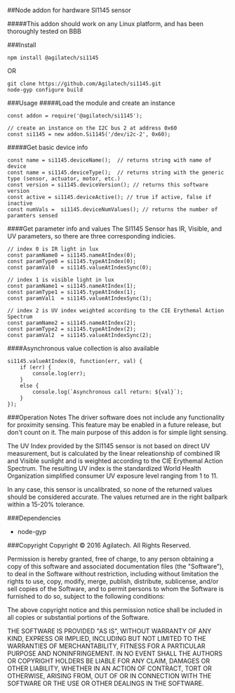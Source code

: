 ##Node addon for hardware SI1145 sensor

#####This addon should work on any Linux platform, and has been thoroughly tested on BBB

###Install

```
npm install @agilatech/si1145
```
OR
```
git clone https://github.com/Agilatech/si1145.git
node-gyp configure build
```
###Usage
#####Load the module and create an instance
```
const addon = require('@agilatech/si1145');

// create an instance on the I2C bus 2 at address 0x60
const si1145 = new addon.Si1145('/dev/i2c-2', 0x60);
```
#####Get basic device info
```
const name = si1145.deviceName();  // returns string with name of device
const name = si1145.deviceType();  // returns string with the generic type (sensor, actuator, motor, etc.)
const version = si1145.deviceVersion(); // returns this software version
const active = si1145.deviceActive(); // true if active, false if inactive
const numVals =  si1145.deviceNumValues(); // returns the number of paramters sensed
```
####Get parameter info and values
The SI1145 Sensor has IR, Visible, and UV parameters, so there are three corresponding indicies.
```
// index 0 is IR light in lux
const paramName0 = si1145.nameAtIndex(0);
const paramType0 = si1145.typeAtIndex(0);
const paramVal0  = si1145.valueAtIndexSync(0);

// index 1 is visible light in lux
const paramName1 = si1145.nameAtIndex(1);
const paramType1 = si1145.typeAtIndex(1);
const paramVal1  = si1145.valueAtIndexSync(1);

// index 2 is UV index weighted according to the CIE Erythemal Action Spectrum
const paramName2 = si1145.nameAtIndex(2);
const paramType2 = si1145.typeAtIndex(2);
const paramVal2  = si1145.valueAtIndexSync(2);
```
####Asynchronous value collection is also available
```
si1145.valueAtIndex(0, function(err, val) {
    if (err) {
        console.log(err);
    }
    else {
        console.log(`Asynchronous call return: ${val}`);
    }
});
```
###Operation Notes
The driver software does not include any functionality for proximity sensing.  This feature may be enabled in a future
release, but don't count on it. The main purpose of this addon is for simple light sensing.

The UV Index provided by the SI1145 sensor is not based on direct UV measurement, but is calculated by the linear
releationship of combined IR and Visible sunlight and is weighted according to the CIE Erythemal Action Spectrum.
The resulting UV index is the standardized World Health Organization simplified consumer UV exposure level ranging
from 1 to 11.

In any case, this sensor is uncalibrated, so none of the returned values should be considered accurate. The values
returned are in the right ballpark within a 15-20% tolerance.

###Dependencies
* node-gyp

###Copyright
Copyright © 2016 Agilatech. All Rights Reserved.

Permission is hereby granted, free of charge, to any person obtaining a copy of this software and associated documentation files (the "Software"), to deal in the Software without restriction, including without limitation the rights to use, copy, modify, merge, publish, distribute, sublicense, and/or sell copies of the Software, and to permit persons to whom the Software is furnished to do so, subject to the following conditions:

The above copyright notice and this permission notice shall be included in all copies or substantial portions of the Software.

THE SOFTWARE IS PROVIDED "AS IS", WITHOUT WARRANTY OF ANY KIND, EXPRESS OR IMPLIED, INCLUDING BUT NOT LIMITED TO THE WARRANTIES OF MERCHANTABILITY, FITNESS FOR A PARTICULAR PURPOSE AND NONINFRINGEMENT. IN NO EVENT SHALL THE AUTHORS OR COPYRIGHT HOLDERS BE LIABLE FOR ANY CLAIM, DAMAGES OR OTHER LIABILITY, WHETHER IN AN ACTION OF CONTRACT, TORT OR OTHERWISE, ARISING FROM, OUT OF OR IN CONNECTION WITH THE SOFTWARE OR THE USE OR OTHER DEALINGS IN THE SOFTWARE.

